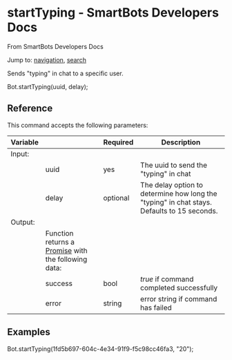 # startTyping - SmartBots Developers Docs

From SmartBots Developers Docs

Jump to: [navigation](#mw-head), [search](#p-search)

Sends "typing" in chat to a specific user.

Bot.startTyping(uuid, delay);

## Reference

This command accepts the following parameters:

| Variable |     | Required | Description |
| --- | --- | --- | --- |
| Input: |     |     |     |
|     | uuid | yes | The uuid to send the "typing" in chat |
|     | delay | optional | The delay option to determine how long the "typing" in chat stays. Defaults to 15 seconds. |
| Output: |     |     |     |
|     | Function returns a [Promise](https://www.mysmartbots.com/dev/docs/Bot_Playground/Callbacks_and_return_values "Bot Playground/Callbacks and return values") with the following data: |     |     |
|     | success | bool | _true_ if command completed successfully |
|     | error | string | error string if command has failed |

## Examples

Bot.startTyping(1fd5b697\-604c\-4e34\-91f9\-f5c98cc46fa3, "20");

